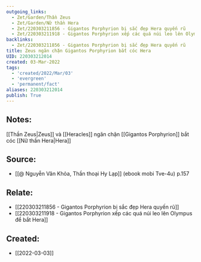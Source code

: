 ```yaml
---
outgoing_links:
  - Zet/Garden/Thần Zeus
  - Zet/Garden/Nữ thần Hera
  - Zet/220303211856 - Gigantos Porphyrion bị sắc đẹp Hera quyến rũ
  - Zet/220303211918 - Gigantos Porphyrion xếp các quá núi leo lên Olympus để bắt Hera
backlinks:
  - Zet/220303211856 - Gigantos Porphyrion bị sắc đẹp Hera quyến rũ
title: Zeus ngăn chặn Gigantos Porphyrion bắt cóc Hera
UID: 220303212014
created: 03-Mar-2022
tags:
  - 'created/2022/Mar/03'
  - 'evergreen'
  - 'permanent/fact'
aliases: 220303212014
publish: True
---
```

## Notes:
[[Thần Zeus|Zeus]] và [[Heracles]] ngăn chặn [[Gigantos Porphyrion]] bắt cóc [[Nữ thần Hera|Hera]]

## Source:
- [[@ Nguyễn Văn Khỏa, Thần thoại Hy Lạp]] (ebook mobi Tve-4u) p.157

## Relate:
- [[220303211856 - Gigantos Porphyrion bị sắc đẹp Hera quyến rũ]]
- [[220303211918 - Gigantos Porphyrion xếp các quá núi leo lên Olympus để bắt Hera]]
## Created:
- [[2022-03-03]]
